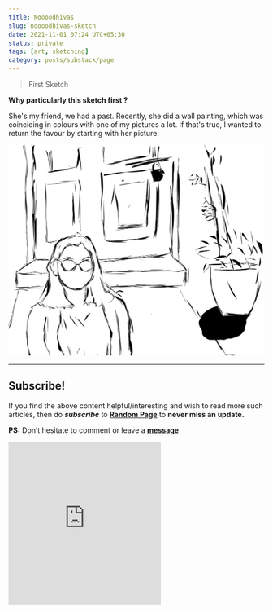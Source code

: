 ```yaml
---
title: Noooodhivas
slug: noooodhivas-sketch
date: 2021-11-01 07:24 UTC+05:30
status: private
tags: [art, sketching]
category: posts/substack/page
---
```


> First Sketch

**Why particularly this sketch first ?**

She's my friend, we had a past. Recently, she did a wall painting, which was coinciding in 
colours with one of my pictures a lot. If that's true, I wanted to return the favour by starting with her picture.

![](/images/Noooodhivas.jpg)

---
## Subscribe!
If you find the above content helpful/interesting and wish to read more such articles, then do _**subscribe**_ to [**Random Page**](https://randompage8.substack.com/) to **never miss an update.**

**PS:** Don’t hesitate to comment or leave a **[message](https://twitter.com/randompages8)**
<div class="row">
	<iframe src="https://randompage8.substack.com/embed" max-width="480" height="320" frameborder="0" scrolling="no" class="centred"></iframe>
	<br>
</div>

